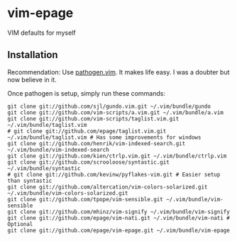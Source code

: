 vim-epage
=========

VIM defaults for myself

## Installation

Recommendation: Use [pathogen.vim](https://github.com/tpope/vim-pathogen). It
makes life easy. I was a doubter but now believe in it.

Once pathogen is setup, simply run these commands:

    git clone git://github.com/sjl/gundo.vim.git ~/.vim/bundle/gundo
    git clone git://github.com/vim-scripts/a.vim.git ~/.vim/bundle/a.vim
    git clone git://github.com/vim-scripts/taglist.vim.git ~/.vim/bundle/taglist.vim
    # git clone git://github.com/epage/taglist.vim.git ~/.vim/bundle/taglist.vim # Has some improvements for windows
    git clone git://github.com/henrik/vim-indexed-search.git ~/.vim/bundle/vim-indexed-search
    git clone git://github.com/kien/ctrlp.vim.git ~/.vim/bundle/ctrlp.vim
    git clone git://github.com/scrooloose/syntastic.git  ~/.vim/bundle/syntastic
    # git clone git://github.com/kevinw/pyflakes-vim.git # Easier setup than syntastic
    git clone git://github.com/altercation/vim-colors-solarized.git ~/.vim/bundle/vim-colors-solarized.git
    git clone git://github.com/tpope/vim-sensible.git ~/.vim/bundle/vim-sensible
    git clone git://github.com/mhinz/vim-signify ~/.vim/bundle/vim-signify
    git clone git://github.com/epage/vim-nati.git ~/.vim/bundle/vim-nati # Optional
    git clone git://github.com/epage/vim-epage.git ~/.vim/bundle/vim-epage


